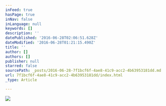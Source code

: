 ```yaml
---
inFeed: true
hasPage: true
inNav: false
inLanguage: null
keywords: []
description: ''
datePublished: '2016-06-28T02:06:51.628Z'
dateModified: '2016-06-28T01:21:15.490Z'
title: ''
author: []
authors: []
publisher: null
starred: false
sourcePath: _posts/2016-06-28-7f1bcf6f-4ae8-41c9-acc2-4b63953181dd.md
url: 7f1bcf6f-4ae8-41c9-acc2-4b63953181dd/index.html
_type: Article

---
```

![](https://the-grid-user-content.s3-us-west-2.amazonaws.com/38aee4e2-06fe-4605-b14c-7b45562c2b97.jpg)